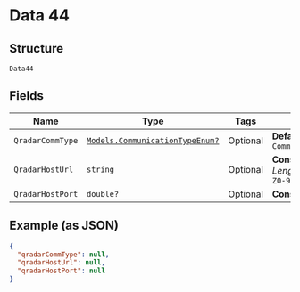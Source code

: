
# Data 44

## Structure

`Data44`

## Fields

| Name | Type | Tags | Description |
|  --- | --- | --- | --- |
| `QradarCommType` | [`Models.CommunicationTypeEnum?`](../../doc/models/communication-type-enum.md) | Optional | **Default**: `CommunicationTypeEnum.HTTPS` |
| `QradarHostUrl` | `string` | Optional | **Constraints**: *Minimum Length*: `1`, *Pattern*: `.+[a-zA-Z0-9]$` |
| `QradarHostPort` | `double?` | Optional | **Constraints**: `>= 0`, `<= 65535` |

## Example (as JSON)

```json
{
  "qradarCommType": null,
  "qradarHostUrl": null,
  "qradarHostPort": null
}
```

